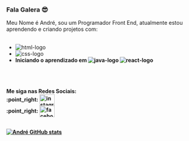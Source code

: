 ### Fala Galera :sunglasses:

Meu Nome é André, sou um Programador Front End, atualmente estou aprendendo e criando projetos com:
<br>
<br>
 - <img src="https://img.shields.io/badge/HTML5-E34F26?style=for-the-badge&logo=html5&logoColor=white" alt="html-logo" />
 - <img src="https://img.shields.io/badge/CSS3-1572B6?style=for-the-badge&logo=css3&logoColor=white" alt="css-logo" />
 - <strong> Iniciando o aprendizado em  <img src="https://img.shields.io/badge/JavaScript-F7DF1E?style=for-the-badge&logo=javascript&logoColor=black" alt="java-logo" /> <img src="https://img.shields.io/badge/React-20232A?style=for-the-badge&logo=react&logoColor=61DAFB" alt="react-logo" /><strong/>
<br>
<br>
<br>
Me siga nas Redes Sociais:
<br>
:point_right: <a href="https://www.instagram.com/andrebviriato/" ><img align="center" src="https://cdn.jsdelivr.net/npm/simple-icons@3.0.1/icons/instagram.svg" alt="instagram-logo" height="30" width="40" /></a>
<br>
:point_right: <a href="https://www.facebook.com/andrebravo01/" target="_blank" ><img align="center" src="https://upload.wikimedia.org/wikipedia/commons/b/b9/2023_Facebook_icon.svg" alt="facebook-logo" height="30" width="40" /></a>
<br>
<br>

[![André GitHub stats](https://github-readme-stats.vercel.app/api?username=andrebravo01)](https://github.com/anuraghazra/github-readme-stats)
